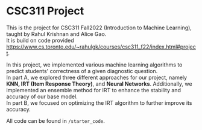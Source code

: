 # CSC311 Project
This is the project for CSC311 Fall2022 (Introduction to Machine Learning), taught by Rahul Krishnan and Alice Gao. <br />
It is build on code provided https://www.cs.toronto.edu/~rahulgk/courses/csc311_f22/index.html#project.

In this project, we implemented various machine learning algorithms to predict students' correctness of a given diagnostic question. <br />
In part A, we explored three different approaches for our project, namely **KNN, IRT (Item Response Theory)**, and **Neural Networks**. Additionally, we implemented an ensemble method for IRT to enhance the stability and accuracy of our base model. <br />
In part B, we focused on optimizing the IRT algorithm to further improve its accuracy.<br />

All code can be found in `/starter_code`. <br />
